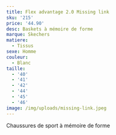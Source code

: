 ```yaml
---
title: Flex advantage 2.0 Missing link
sku: '215'
price: '44.90'
desc: Baskets à mémoire de forme
marque: Skechers
matiere:
  - Tissus
sexe: Homme
couleur:
  - Blanc
taille:
  - '40'
  - '41'
  - '42'
  - '44'
  - '45'
  - '46'
image: /img/uploads/missing-link.jpeg
---
```

Chaussures de sport à mémoire de forme
